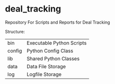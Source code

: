 deal_tracking
============

Repository For Scripts and Reports for Deal Tracking

Structure:
<table>
    <tr>
    <td> bin </td>
    <td> Executable Python Scripts </td>
    </tr>
    <tr>
    <td> config </td>
    <td> Python Config Class </td>
    </tr>
    <tr>
    <td> lib </td>
    <td> Shared Python Classes </td>
    </tr>
    <tr>
    <td> data </td>
    <td> Data File Storage</td>
    </tr>
    <tr>
    <td> log </td>
    <td> Logfile Storage </td>
    </tr>
</table>

